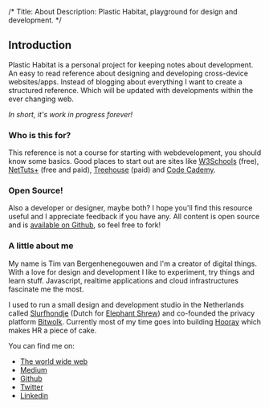 /*
Title: About
Description: Plastic Habitat, playground for design and development.
*/


## Introduction

Plastic Habitat is a personal project for keeping notes about development. An easy to read reference about designing and developing cross-device websites/apps. Instead of blogging about everything I want to create a structured reference. Which will be updated with developments within the ever changing web.

*In short, it's work in progress forever!*


### Who is this for?

This reference is not a course for starting with webdevelopment, you should know some basics. Good places to start out are sites like [W3Schools](http://w3schools.com/) (free), [NetTuts+](http://net.tutsplus.com/) (free and paid), [Treehouse](http://teamtreehouse.com/) (paid) and [Code Cademy](http://www.codecademy.com/).


### Open Source!

Also a developer or designer, maybe both? I hope you'll find this resource useful and I appreciate feedback if you have any. All content is open source and is [available on Github](https://github.com/zomnium/plastichabitat), so feel free to fork!


### A little about me

My name is Tim van Bergenhenegouwen and I'm a creator of digital things. With a love for design and development I like to experiment, try things and learn stuff. Javascript, realtime applications and cloud infrastructures fascinate me the most.

I used to run a small design and development studio in the Netherlands called [Slurfhondje](http://www.slurfhondje.nl/) (Dutch for [Elephant Shrew](http://en.wikipedia.org/wiki/Elephant_shrew)) and co-founded the privacy platform [Bitwolk](https://www.bitwolk.nl/). Currently most of my time goes into building [Hooray](https://www.hooray.nl/) which makes HR a piece of cake.

You can find me on:

- [The world wide web](https://timetc.nl/)
- [Medium](https://medium.com/@timetc)
- [Github](https://github.com/zomnium)
- [Twitter](http://twitter.com/slurfhondje)
- [Linkedin](//www.linkedin.com/in/timvanbergenhenegouwen)
